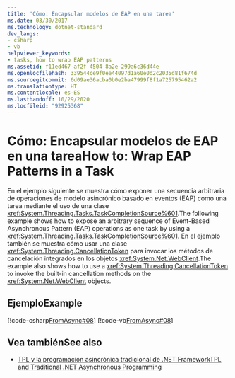 ```yaml
---
title: 'Cómo: Encapsular modelos de EAP en una tarea'
ms.date: 03/30/2017
ms.technology: dotnet-standard
dev_langs:
- csharp
- vb
helpviewer_keywords:
- tasks, how to wrap EAP patterns
ms.assetid: f11ed467-af2f-4504-8a2e-299a6c36d44e
ms.openlocfilehash: 339544ce9f0ee44097d1a60e0d2c2035d81f674d
ms.sourcegitcommit: 6d09ae36acba0b0e2ba47999f8f1a725795462a2
ms.translationtype: HT
ms.contentlocale: es-ES
ms.lasthandoff: 10/29/2020
ms.locfileid: "92925368"
---
```

# <a name="how-to-wrap-eap-patterns-in-a-task"></a><span data-ttu-id="88c37-102">Cómo: Encapsular modelos de EAP en una tarea</span><span class="sxs-lookup"><span data-stu-id="88c37-102">How to: Wrap EAP Patterns in a Task</span></span>
<span data-ttu-id="88c37-103">En el ejemplo siguiente se muestra cómo exponer una secuencia arbitraria de operaciones de modelo asincrónico basado en eventos (EAP) como una tarea mediante el uso de una clase <xref:System.Threading.Tasks.TaskCompletionSource%601>.</span><span class="sxs-lookup"><span data-stu-id="88c37-103">The following example shows how to expose an arbitrary sequence of Event-Based Asynchronous Pattern (EAP) operations as one task by using a <xref:System.Threading.Tasks.TaskCompletionSource%601>.</span></span> <span data-ttu-id="88c37-104">En el ejemplo también se muestra cómo usar una clase <xref:System.Threading.CancellationToken> para invocar los métodos de cancelación integrados en los objetos <xref:System.Net.WebClient>.</span><span class="sxs-lookup"><span data-stu-id="88c37-104">The example also shows how to use a <xref:System.Threading.CancellationToken> to invoke the built-in cancellation methods on the <xref:System.Net.WebClient> objects.</span></span>  
  
## <a name="example"></a><span data-ttu-id="88c37-105">Ejemplo</span><span class="sxs-lookup"><span data-stu-id="88c37-105">Example</span></span>  
 [!code-csharp[FromAsync#08](../../../samples/snippets/csharp/VS_Snippets_Misc/fromasync/cs/fromasync.cs#08)]
 [!code-vb[FromAsync#08](../../../samples/snippets/visualbasic/VS_Snippets_Misc/fromasync/vb/module1.vb#08)]  
  
## <a name="see-also"></a><span data-ttu-id="88c37-106">Vea también</span><span class="sxs-lookup"><span data-stu-id="88c37-106">See also</span></span>

- [<span data-ttu-id="88c37-107">TPL y la programación asincrónica tradicional de .NET Framework</span><span class="sxs-lookup"><span data-stu-id="88c37-107">TPL and Traditional .NET Asynchronous Programming</span></span>](tpl-and-traditional-async-programming.md)
